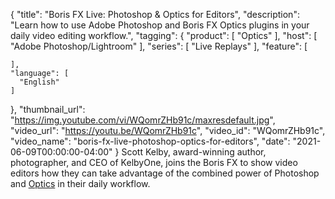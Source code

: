 {
  "title": "Boris FX Live: Photoshop & Optics for Editors",
  "description": "Learn how to use Adobe Photoshop and Boris FX Optics plugins in your daily video editing workflow.",
  "tagging": {
    "product": [
      "Optics"
    ],
    "host": [
      "Adobe Photoshop/Lightroom"
    ],
    "series": [
      "Live Replays"
    ],
    "feature": [

    ],
    "language": [
      "English"
    ]
  },
  "thumbnail_url": "https://img.youtube.com/vi/WQomrZHb91c/maxresdefault.jpg",
  "video_url": "https://youtu.be/WQomrZHb91c",
  "video_id": "WQomrZHb91c",
  "video_name": "boris-fx-live-photoshop-optics-for-editors",
  "date": "2021-06-09T00:00:00-04:00"
}
Scott Kelby, award-winning author, photographer, and CEO of KelbyOne, joins the Boris FX to show video editors how they can take advantage of the combined power of Photoshop and [Optics](https://borisfx.com/products/optics/?collection=optics&product=optics "Optics | Boris FX | Photoshop Plugin") in their daily workflow.
